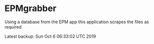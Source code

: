# EPMgrabber
Using a database from the EPM app this application scrapes the files as required


Latest backup: Sun Oct 6 06:33:02 UTC 2019
